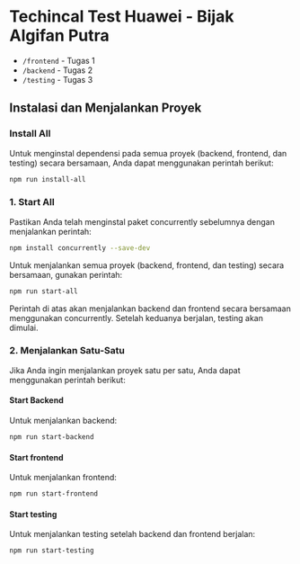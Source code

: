 # Techincal Test Huawei - Bijak Algifan Putra

- `/frontend` - Tugas 1
- `/backend` - Tugas 2
- `/testing` - Tugas 3

## Instalasi dan Menjalankan Proyek

### Install All

Untuk menginstal dependensi pada semua proyek (backend, frontend, dan testing) secara bersamaan, Anda dapat menggunakan perintah berikut:

```bash
npm run install-all
```

### 1. Start All
Pastikan Anda telah menginstal paket concurrently sebelumnya dengan menjalankan perintah:
```bash
npm install concurrently --save-dev
```
Untuk menjalankan semua proyek (backend, frontend, dan testing) secara bersamaan, gunakan perintah:

```bash
npm run start-all
```

Perintah di atas akan menjalankan backend dan frontend secara bersamaan menggunakan concurrently. Setelah keduanya berjalan, testing akan dimulai.

### 2. Menjalankan Satu-Satu

Jika Anda ingin menjalankan proyek satu per satu, Anda dapat menggunakan perintah berikut:

#### Start Backend

Untuk menjalankan backend:

```bash
npm run start-backend
```

#### Start frontend

Untuk menjalankan frontend:

```bash
npm run start-frontend
```

#### Start testing

Untuk menjalankan testing setelah backend dan frontend berjalan:

```bash
npm run start-testing
```
